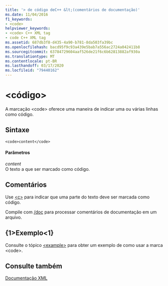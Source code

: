 ```yaml
---
title: '> de código deC++ &lt;(comentários de documentação)'
ms.date: 11/04/2016
f1_keywords:
- <code>
helpviewer_keywords:
- <code> C++ XML tag
- code C++ XML tag
ms.assetid: 687db3f8-d435-4a90-b781-8da503fa39bc
ms.openlocfilehash: bacd95f9c93a439e5bab7a556ac2724a042411b8
ms.sourcegitcommit: 63784729604aaf526de21f6c6b62813882af930a
ms.translationtype: MT
ms.contentlocale: pt-BR
ms.lasthandoff: 03/17/2020
ms.locfileid: "79440162"
---
```

# <a name="ltcodegt"></a>&lt;código&gt;

A marcação \<code> oferece uma maneira de indicar uma ou várias linhas como código.

## <a name="syntax"></a>Sintaxe

```
<code>content</code>
```

#### <a name="parameters"></a>Parâmetros

*content*<br/>
O texto a que ser marcado como código.

## <a name="remarks"></a>Comentários

Use [\<c>](c-visual-cpp.md) para indicar que uma parte do texto deve ser marcada como código.

Compile com [/doc](doc-process-documentation-comments-c-cpp.md) para processar comentários de documentação em um arquivo.

## <a name="example"></a>{1&gt;Exemplo&lt;1}

Consulte o tópico [\<example>](example-visual-cpp.md) para obter um exemplo de como usar a marca \<code>.

## <a name="see-also"></a>Consulte também

[Documentação XML](xml-documentation-visual-cpp.md)